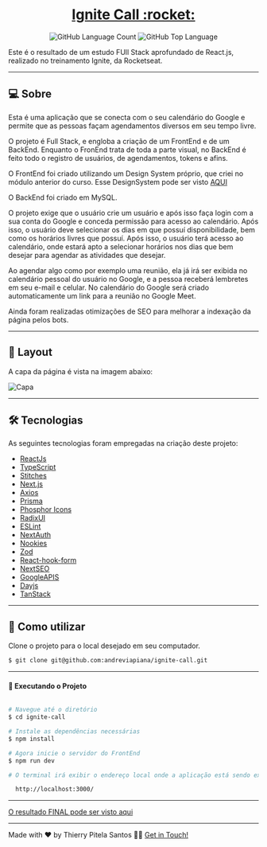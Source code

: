<p align="center">
  <h1 align="center"><a href="https://ignit3-call.vercel.app/">Ignite Call :rocket: </a></h1>
</p>

<p align="center" margin-top="25px" >
  <img alt="GitHub Language Count" src="https://img.shields.io/github/languages/count/andreviapiana/ignite-call" />

  <img alt="GitHub Top Language" src="https://img.shields.io/github/languages/top/andreviapiana/ignite-call" />
</p>


Este é o resultado de um estudo FUll Stack aprofundado de React.js, realizado no treinamento Ignite, da Rocketseat.

___

## 💻 Sobre
Esta é uma aplicação que se conecta com o seu calendário do Google e permite que as pessoas façam agendamentos diversos em seu tempo livre.

O projeto é Full Stack, e engloba a criação de um FrontEnd e de um BackEnd. Enquanto o FronEnd trata de toda a parte visual, no BackEnd é feito todo o registro de usuários, de agendamentos, tokens e afins.

O FrontEnd foi criado utilizando um Design System próprio, que criei no módulo anterior do curso. Esse DesignSystem pode ser visto [AQUI](https://andreviapiana.github.io/DesignSystem/)

O BackEnd foi criado em MySQL.

O projeto exige que o usuário crie um usuário e após isso faça login com a sua conta do Google e conceda permissão para acesso ao calendário. Após isso, o usuário deve selecionar os dias em que possuí disponibilidade, bem como os horários livres que possuí. Após isso, o usuário terá acesso ao calendário, onde estará apto a selecionar horários nos dias que bem desejar para agendar as atividades que desejar.

Ao agendar algo como por exemplo uma reunião, ela já irá ser exibida no calendário pessoal do usuário no Google, e a pessoa receberá lembretes em seu e-mail e celular. No calendário do Google será criado automaticamente um link para a reunião no Google Meet.

Ainda foram realizadas otimizações de SEO para melhorar a indexação da página pelos bots.

___

## 🎨 Layout
A capa da página é vista na imagem abaixo:

![Capa](https://user-images.githubusercontent.com/106932234/233644231-bb94a239-bab0-4c7e-87b8-86a8788a4ac1.png)

___

## 🛠 Tecnologias

As seguintes tecnologias foram empregadas na criação deste projeto:

- [ReactJs](https://reactjs.org)
- [TypeScript](https://www.typescriptlang.org/)
- [Stitches](https://www.npmjs.com/package/@stitches/react)
- [Next.js](https://nextjs.org/)
- [Axios](https://axios-http.com/ptbr/docs/intro)
- [Prisma](https://www.prisma.io/)
- [Phosphor Icons](https://phosphoricons.com/)
- [RadixUI](https://www.radix-ui.com/)
- [ESLint](https://eslint.org/)
- [NextAuth](https://next-auth.js.org/)
- [Nookies](https://www.npmjs.com/package/nookies)
- [Zod](https://github.com/colinhacks/zod)
- [React-hook-form](https://react-hook-form.com/)
- [NextSEO](https://github.com/garmeeh/next-seo)
- [GoogleAPIS](https://www.npmjs.com/package/googleapis)
- [Dayjs](https://day.js.org/)
- [TanStack](https://tanstack.com/query/v3/)

___

## 🚀 Como utilizar

Clone o projeto para o local desejado em seu computador.

```bash
$ git clone git@github.com:andreviapiana/ignite-call.git
```
___

#### 🚧 Executando o Projeto
```bash

# Navegue até o diretório
$ cd ignite-call

# Instale as dependências necessárias
$ npm install

# Agora inicie o servidor do FrontEnd
$ npm run dev

# O terminal irá exibir o endereço local onde a aplicação está sendo executada. Basta digitar o mesmo endereço em seu navegador preferido. O endereço usado na criação do projeto foi este:

  http://localhost:3000/

```

___


[O resultado FINAL pode ser visto aqui](https://06-ignite-call-self.vercel.app/)

___

Made with ❤️ by Thierry Pitela Santos 👋🏽 [Get in Touch!](https://www.linkedin.com/in/thierry-pitela-santos/)
